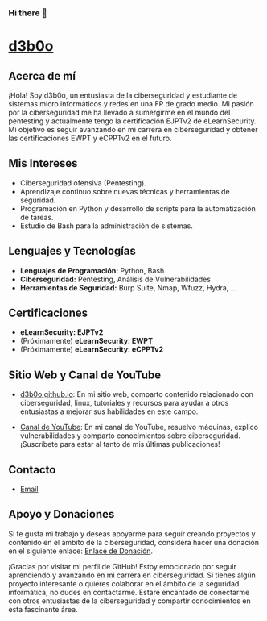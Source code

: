 ### Hi there 👋
# [d3b0o](https://github.com/d3b0o)

## Acerca de mí

¡Hola! Soy d3b0o, un entusiasta de la ciberseguridad y estudiante de sistemas micro informáticos y redes en una FP de grado medio. Mi pasión por la ciberseguridad me ha llevado a sumergirme en el mundo del pentesting y actualmente tengo la certificación EJPTv2 de eLearnSecurity. Mi objetivo es seguir avanzando en mi carrera en ciberseguridad y obtener las certificaciones EWPT y eCPPTv2 en el futuro.

## Mis Intereses

- Ciberseguridad ofensiva (Pentesting).
- Aprendizaje continuo sobre nuevas técnicas y herramientas de seguridad.
- Programación en Python y desarrollo de scripts para la automatización de tareas.
- Estudio de Bash para la administración de sistemas.

## Lenguajes y Tecnologías

- **Lenguajes de Programación:** Python, Bash
- **Ciberseguridad:** Pentesting, Análisis de Vulnerabilidades
- **Herramientas de Seguridad:** Burp Suite, Nmap, Wfuzz, Hydra, ...

## Certificaciones

- **eLearnSecurity: EJPTv2**
- (Próximamente) **eLearnSecurity: EWPT**
- (Próximamente) **eLearnSecurity: eCPPTv2**

## Sitio Web y Canal de YouTube

- [d3b0o.github.io](https://d3b0o.github.io): En mi sitio web, comparto contenido relacionado con ciberseguridad, linux,  tutoriales y recursos para ayudar a otros entusiastas a mejorar sus habilidades en este campo.

- [Canal de YouTube](https://www.youtube.com/@d3b0o_): En mi canal de YouTube, resuelvo máquinas, explico vulnerabilidades y comparto conocimientos sobre ciberseguridad. ¡Suscríbete para estar al tanto de mis últimas publicaciones!

## Contacto

- [Email](arnaudeusedes@gmail.com)

## Apoyo y Donaciones

Si te gusta mi trabajo y deseas apoyarme para seguir creando proyectos y contenido en el ámbito de la ciberseguridad, considera hacer una donación en el siguiente enlace: [Enlace de Donación](https://www.ejemplo.com/enlace_de_donacion).

¡Gracias por visitar mi perfil de GitHub! Estoy emocionado por seguir aprendiendo y avanzando en mi carrera en ciberseguridad. Si tienes algún proyecto interesante o quieres colaborar en el ámbito de la seguridad informática, no dudes en contactarme. Estaré encantado de conectarme con otros entusiastas de la ciberseguridad y compartir conocimientos en esta fascinante área.
